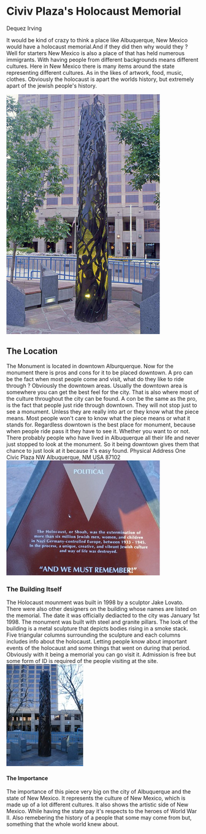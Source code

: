# Civiv Plaza's Holocaust Memorial
Dequez Irving

It would be kind of crazy to think a place like Albuquerque, New Mexico would have a holocaust memorial.And if they did then why would they ? Well for starters New Mexico is also a place of that has held numerous immigrants. With having people from different backgrounds means different cultures. Here in New Mexico there is many items around the state representing different cultures. As in the likes of artwork, food, music, clothes. Obviously the holocaust is apart the worlds history, but extremely apart of the jewish people's history.

![Holocaust-1.jpg](images/Holocaust-1.jpg)



## The Location
The Monument is located in downtown Alburquerque. Now for the monument there is pros and cons for it to be placed downtown. A pro can be the fact when most people come and visit, what do they like to ride through ? Obviously the downtown areas. Usually the downtown area is somewhere you can get the best feel for the city. That is also where most of the culture throughout the city can be found. A con be the same as the pro, is the fact that people just ride through downtown. They will not stop just to see a monument. Unless they are really into art or they know what the piece means. Most people won't care to know what the piece means or what it stands for. Regardless downtown is the best place for monument, because when people ride pass it they have to see it. Whether you want to or not. There probably people who have lived in Albuquerque all their life and never just stopped to look at the monument. So it being downtown gives them that chance to just look at it because it's easy found. 
Physical Address
One Civic Plaza NW
Albuquerque, NM USA
87102
![Holocaust-4.jpg](images/Holocaust-4.jpg)



### The Building Itself
The Holocaust mounment was built in 1998 by a sculptor Jake Lovato. There were also other designers on the building whose names are listed on the memorial. The date it was officially dediacted to the city was January 1st 1998. The monument was built with steel and granite pillars. The look of the building is a metal sculpture that depicts bodies rising in a smoke stack. Five triangular columns surrounding the sculpture and each columns includes info about the holocaust. Letting people know about important events of the holocaust and some things that went on during that period. Obviously with it being a memorial you can go visit it. Admission is free but some form of ID is required of the people visiting at the site.
![Holocaust-3.jpg](images/Holocaust-3.jpg)



#### The Importance
The importance of this piece very big on the city of Albuquerque and the state of New Mexico. It represents the culture of New Mexico, which is made up of a lot different cultures. It also shows the artistic side of New Mexico. While having the state pay it's respects to the heroes of World War II. Also remebering the history of a people that some may come from but, something that the whole world knew about.
